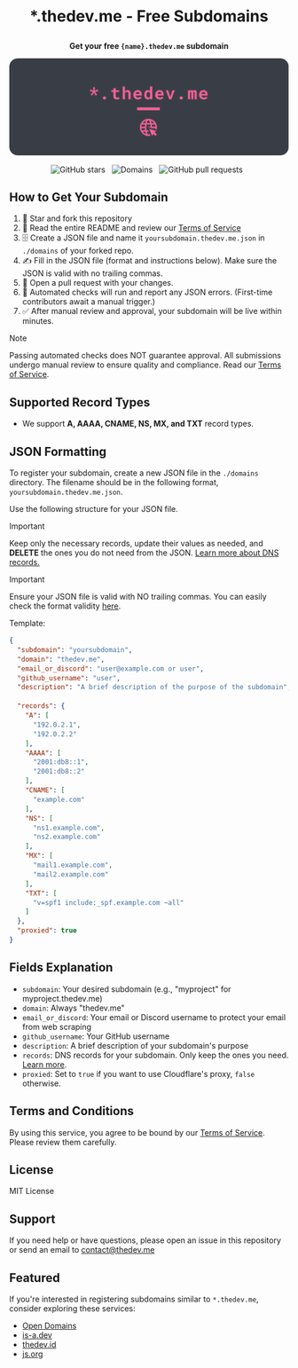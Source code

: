 # <p align="center"> *.thedev.me - Free Subdomains </p>
**<p align="center"> Get your free `{name}.thedev.me` subdomain </p>**

![header](media/header_round.png)
<p align="center">
    <img src="https://img.shields.io/github/stars/thedev-me/register?label=stars&style=for-the-badge&color=FFD700" alt="GitHub stars">&nbsp;&nbsp;
    <img src="https://img.shields.io/github/directory-file-count/thedev-me/register/domains?label=domains&style=for-the-badge&color=4CAF50" alt="Domains">&nbsp;&nbsp;
    <img src="https://img.shields.io/github/issues-pr/thedev-me/register?label=Pull%20Requests&style=for-the-badge&color=FFA500" alt="GitHub pull requests">&nbsp;&nbsp;
</p>


## How to Get Your Subdomain

1. 🌟 Star and fork this repository
2. 📰 Read the entire README and review our [Terms of Service](TERMS.md)
3. 🗄️ Create a JSON file and name it `yoursubdomain.thedev.me.json` in `./domains` of your forked repo.
4. ✍️ Fill in the JSON file (format and instructions below). Make sure the JSON is valid with no trailing commas.
5. 🫷 Open a pull request with your changes.
6. 🤖 Automated checks will run and report any JSON errors. (First-time contributors await a manual trigger.)
7. ✅ After manual review and approval, your subdomain will be live within minutes.

> [!NOTE]
> Passing automated checks does NOT guarantee approval. All submissions undergo manual review to ensure quality and compliance. Read our [Terms of Service](TERMS.md).


## Supported Record Types

- We support **A, AAAA, CNAME, NS, MX, and TXT** record types.


## JSON Formatting

To register your subdomain, create a new JSON file in the `./domains` directory. The filename should be in the following format, `yoursubdomain.thedev.me.json`.

Use the following structure for your JSON file.

> [!IMPORTANT]  
> Keep only the necessary records, update their values as needed, and <strong>DELETE</strong> the ones you do not need from the JSON. [Learn more about DNS records.](https://www.cloudflare.com/learning/dns/dns-records/)

> [!IMPORTANT]
> Ensure your JSON file is valid with NO trailing commas. You can easily check the format validity [here](https://jsonlint.com).

Template:
```json
{
  "subdomain": "yoursubdomain",
  "domain": "thedev.me",
  "email_or_discord": "user@example.com or user",
  "github_username": "user",
  "description": "A brief description of the purpose of the subdomain",

  "records": {
    "A": [
      "192.0.2.1",
      "192.0.2.2"
    ],
    "AAAA": [
      "2001:db8::1",
      "2001:db8::2"
    ],
    "CNAME": [
      "example.com"
    ],
    "NS": [
      "ns1.example.com",
      "ns2.example.com"
    ],
    "MX": [
      "mail1.example.com",
      "mail2.example.com"
    ],
    "TXT": [
      "v=spf1 include:_spf.example.com ~all"
    ]
  },
  "proxied": true
}
```


## Fields Explanation

- `subdomain`: Your desired subdomain (e.g., "myproject" for myproject.thedev.me)
- `domain`: Always "thedev.me"
- `email_or_discord`: Your email or Discord username to protect your email from web scraping
- `github_username`: Your GitHub username
- `description`: A brief description of your subdomain's purpose
- `records`: DNS records for your subdomain. Only keep the ones you need. [Learn more](https://www.cloudflare.com/learning/dns/dns-records/).
- `proxied`: Set to `true` if you want to use Cloudflare's proxy, `false` otherwise.


## Terms and Conditions

By using this service, you agree to be bound by our [Terms of Service](TERMS.md). Please review them carefully.


## License

MIT License


## Support

If you need help or have questions, please open an issue in this repository or send an email to contact@thedev.me


## Featured

If you're interested in registering subdomains similar to `*.thedev.me`, consider exploring these services:
- [Open Domains](https://open-domains.net)
- [is-a.dev](https://www.is-a.dev)
- [thedev.id](https://thedev.id)
- [js.org](https://js.org)
